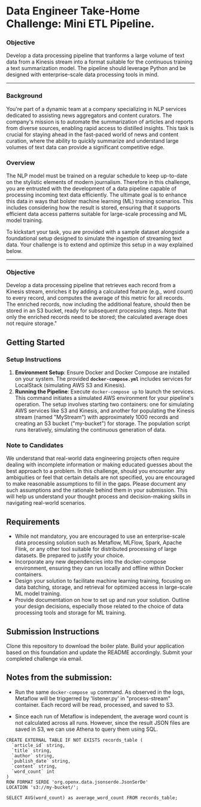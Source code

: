 # Data Engineer Take-Home Challenge: Mini ETL Pipeline.

### Objective

Develop a data processing pipeline that tranforms a large volume of text data from a Kinesis stream into a format suitable for the continuous training a text summarization model. The pipeline should leverage Python and be designed with enterprise-scale data processing tools in mind.

---

### Background

You're part of a dynamic team at a company specializing in NLP services dedicated to assisting news aggregators and content curators. The company's mission is to automate the summarization of articles and reports from diverse sources, enabling rapid access to distilled insights. This task is crucial for staying ahead in the fast-paced world of news and content curation, where the ability to quickly summarize and understand large volumes of text data can provide a significant competitive edge. 


### Overview

The NLP model must be trained on a regular schedule to keep up-to-date on the stylistic elements of modern journalism. Therefore in this challenge, you are entrusted with the development of a data pipeline capable of processing incoming text data efficiently. The ultimate goal is to enhance this data in ways that bolster machine learning (ML) training scenarios. This includes considering how the result is stored, ensuring that it supports efficient data access patterns suitable for large-scale processing and ML model training.

To kickstart your task, you are provided with a sample dataset alongside a foundational setup designed to simulate the ingestion of streaming text data. Your challenge is to extend and optimize this setup in a way explained below.

---

### Objective

Develop a data processing pipeline that retrieves each record from a Kinesis stream, enriches it by adding a calculated feature (e.g., word count) to every record, and computes the average of this metric for all records. The enriched records, now including the additional feature, should then be stored in an S3 bucket, ready for subsequent processing steps. Note that only the enriched records need to be stored; the calculated average does not require storage."


## **Getting Started**

### **Setup Instructions**

1. **Environment Setup**: Ensure Docker and Docker Compose are installed on your system. The provided **`docker-compose.yml`** includes services for LocalStack (simulating AWS S3 and Kinesis).
2. **Running the Pipeline**: Execute ```docker-compose up``` to launch the services. This command initiates a simulated AWS environment for your pipeline's operation. The setup involves starting two containers: one for simulating AWS services like S3 and Kinesis, and another for populating the Kinesis stream (named "MyStream") with approximately 1000 records and creating an S3 bucket ("my-bucket") for storage. The population script runs iteratively, simulating the continuous generation of data. 

### **Note to Candidates**
We understand that real-world data engineering projects often require dealing with incomplete information or making educated guesses about the best approach to a problem. In this challenge, should you encounter any ambiguities or feel that certain details are not specified, you are encouraged to make reasonable assumptions to fill in the gaps. Please document any such assumptions and the rationale behind them in your submission. This will help us understand your thought process and decision-making skills in navigating real-world scenarios.

## **Requirements**

- While not mandatory, you are encouraged to use an enterprise-scale data processing solution such as Metaflow, MLFlow, Spark, Apache Flink, or any other tool suitable for distributed processing of large datasets. Be prepared to justify your choice.
- Incorporate any new dependencies into the docker-compose environment, ensuring they can run locally and offline within Docker containers.
- Design your solution to facilitate machine learning training, focusing on data batching, storage, and retrieval for optimized access in large-scale ML model training.
- Provide documentation on how to set up and run your solution. Outline your design decisions, especially those related to the choice of data processing tools and storage for ML training.

## Submission Instructions

Clone this repository to download the boiler plate. Build your application based on this foundation and update the README accordingly. Submit your completed challenge via email.

## Notes from the submission:

- Run the same ```docker-compose up``` command. As observed in the logs, Metaflow will be triggerred by 'listener.py' in "process-stream" container. Each record will be read, processed, and saved to S3.

- Since each run of Metaflow is independent, the average word count is not calculated across all runs. However, since the result JSON files are saved in S3, we can use Athena to query them using SQL.   
```
CREATE EXTERNAL TABLE IF NOT EXISTS records_table (
  `article_id` string,
  `title` string,
  `author` string,
  `publish_date` string,
  `content` string,
  `word_count` int
)
ROW FORMAT SERDE 'org.openx.data.jsonserde.JsonSerDe'
LOCATION 's3://my-bucket/';

SELECT AVG(word_count) as average_word_count FROM records_table;


